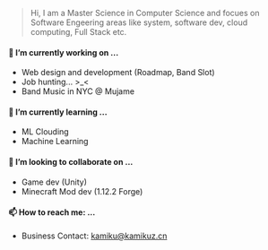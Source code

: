 > Hi, I am a Master Science in Computer Science and focues on Software Engeering areas like system, software dev, cloud computing, Full Stack etc.

#### 🔭 I’m currently working on ...
  - Web design and development (Roadmap, Band Slot)
  - Job hunting... >_<
  - Band Music in NYC @ Mujame

#### 🌱 I’m currently learning ...
  - ML Clouding
  - Machine Learning

#### 👯 I’m looking to collaborate on ...
  - Game dev (Unity)
  - Minecraft Mod dev (1.12.2 Forge)

#### 📫 How to reach me: ...
  - Business Contact: kamiku@kamikuz.cn
